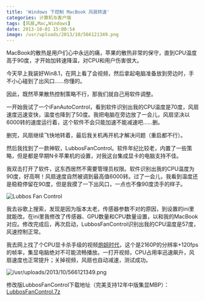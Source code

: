 ```yaml
---
title: 'Windows 下控制 MacBook 风扇转速'
categories: 计算机与客户端
tags: [风扇,Mac,Windows]
date: 2013-10-01 15:00:54
image: /usr/uploads/2013/10/566121349.png
---
```

MacBook的散热是用户们心中永远的痛，苹果的散热非常的保守，直到CPU温度高于90度，才开始加转速降温，对CPU和用户伤害很大。

今天早上我装好Win8.1，在网上看了会视频，然后拿起电脑准备放到旁边时，手不小心碰到了出风口……你懂的。

因此，既然苹果散热控制策略不行，那我们就自己用软件调整。

一开始我试了一个iFanAutoControl，看到软件识别出我的CPU温度是70度，风扇速度迅速变快，温度也降到了50度。我把电脑在旁边放了一会儿，风扇坚决以6000转的速度运行着，这个软件不会只能加速不能减速吧……删。

删完，风扇继续飞快地转着，最后我关机再开机才解决问题（重启都不行）。

然后我找到了一款神软，LubbosFanControl。软件年纪比较老，内置了一些策略，但是都是早期N卡苹果机的设置，对我这台集成显卡的电脑支持不佳。

我双击打开了软件，这东西居然不需要管理员权限。软件识别出我的CPU温度为90度，好高啊！风扇速度自然被调到最高值6000转。过了一会儿，我看到温度还是稳稳停留在90度，但是我摸了一下出风口，一点也不像90度烫手的样子。

![Lubbos Fan Control](/usr/uploads/2013/10/2933104397.png)

我去谷歌上搜索，发现是因为版本太老，传感器参数不对的原因，到设置的ini里就能改。在ini里我修改了传感器、GPU数量和CPU数量设置，以和我的MacBook对应。修改完成后，再次启动，LubbosFanControl识别出我的CPU温度是57度，风速控制正常。

我去网上找了个CPU显卡杀手级的视频[炮姐时代](http://www.bilibili.tv/video/av719948/)，这个是2160P的分辨率+120fps的帧率，集显电脑绝对不可能流畅播放。一打开视频，CPU占用率迅速飙升，风扇速度也正常提升；关掉视频，风扇也自动减速，测试成功。

![/usr/uploads/2013/10/566121349.png](/usr/uploads/2013/10/566121349.png)

修改版LubbosFanControl下载地址（完美支持12年中版集显MBP）：[LubbosFanControl.7z](/usr/uploads/2013/10/1691255080.7z)
